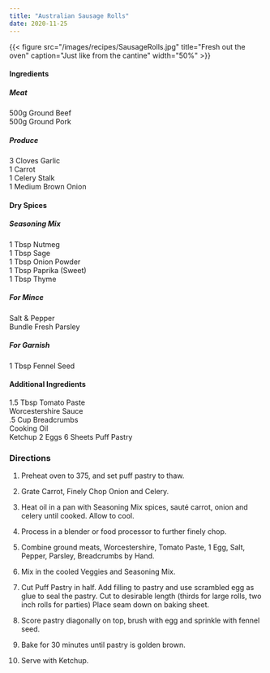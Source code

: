 ```yaml
---
title: "Australian Sausage Rolls"
date: 2020-11-25
---
```

{{< figure src="/images/recipes/SausageRolls.jpg" title="Fresh out the oven" caption="Just like from the cantine" width="50%" >}}

#### Ingredients

##### Meat

500g Ground Beef  
500g Ground Pork

##### Produce

3 Cloves Garlic  
1 Carrot  
1 Celery Stalk  
1 Medium Brown Onion

#### Dry Spices

##### Seasoning Mix

1 Tbsp Nutmeg  
1 Tbsp Sage  
1 Tbsp Onion Powder  
1 Tbsp Paprika (Sweet)  
1 Tbsp Thyme

##### For Mince

Salt & Pepper  
Bundle Fresh Parsley

##### For Garnish

1 Tbsp Fennel Seed

#### Additional Ingredients

1.5 Tbsp Tomato Paste  
Worcestershire Sauce  
.5 Cup Breadcrumbs  
Cooking Oil  
Ketchup
2 Eggs
6 Sheets Puff Pastry

### Directions

1. Preheat oven to 375, and set puff pastry to thaw.

3. Grate Carrot, Finely Chop Onion and Celery.

5. Heat oil in a pan with Seasoning Mix spices, sauté carrot, onion and celery until cooked. Allow to cool.

7. Process in a blender or food processor to further finely chop.

9. Combine ground meats, Worcestershire, Tomato Paste, 1 Egg, Salt, Pepper, Parsley, Breadcrumbs by Hand.

11. Mix in the cooled Veggies and Seasoning Mix.

13. Cut Puff Pastry in half. Add filling to pastry and use scrambled egg as glue to seal the pastry. Cut to desirable length (thirds for large rolls, two inch rolls for parties) Place seam down on baking sheet.

15. Score pastry diagonally on top, brush with egg and sprinkle with fennel seed.

17. Bake for 30 minutes until pastry is golden brown.

19. Serve with Ketchup.
